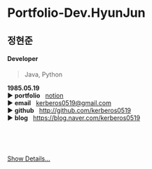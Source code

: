 # Portfolio-Dev.HyunJun

## 정현준  


#### Developer
> Java, Python


**1985.05.19**  
▶️ **portfolio**&nbsp;&nbsp;&nbsp;[notion]()  
▶️ **email**&nbsp;&nbsp;&nbsp;kerberos0519@gmail.com  
▶️ **github**&nbsp;&nbsp;&nbsp;http://github.com/kerberos0519  
▶️ **blog**&nbsp;&nbsp;&nbsp;https://blog.naver.com/kerberos0519

<br/>

> 

> 

> 

<br/>

[Show Details...](https://github.com/kerberos0519/working)  
